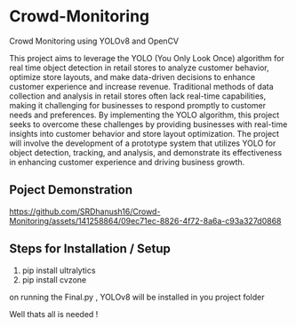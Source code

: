 # Crowd-Monitoring
Crowd Monitoring using YOLOv8 and OpenCV

This project aims to leverage the YOLO (You Only Look Once) algorithm for real
time object detection in retail stores to analyze customer behavior, optimize 
store layouts, and make data-driven decisions to enhance customer experience 
and increase revenue. Traditional methods of data collection and analysis in 
retail stores often lack real-time capabilities, making it challenging for businesses 
to respond promptly to customer needs and preferences. By implementing the 
YOLO algorithm, this project seeks to overcome these challenges by providing 
businesses with real-time insights into customer behavior and store layout 
optimization. The project will involve the development of a prototype system 
that utilizes YOLO for object detection, tracking, and analysis, and demonstrate 
its effectiveness in enhancing customer experience and driving business growth.


## Poject Demonstration



https://github.com/SRDhanush16/Crowd-Monitoring/assets/141258864/09ec71ec-8826-4f72-8a6a-c93a327d0868



## Steps for Installation / Setup

1) pip install ultralytics
2) pip install cvzone

on running the Final.py , YOLOv8 will be installed in you project folder

Well thats all is needed ! 


